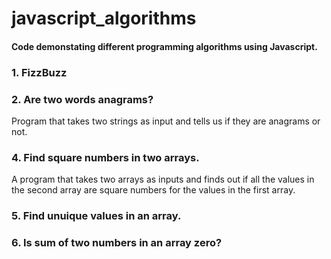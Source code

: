 # javascript_algorithms
#### Code demonstating different programming algorithms using Javascript.

### 1. FizzBuzz
### 2. Are two words anagrams?
Program that takes two strings as input and tells us if they are anagrams or not.
### 4. Find square numbers in two arrays.
A program that takes two arrays as inputs and finds out if all the values in the second array are square numbers for the values in the first array.
### 5. Find unuique values in an array.
### 6. Is sum of two numbers in an array zero?

